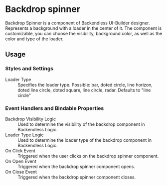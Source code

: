 # Backdrop spinner

Backdrop Spinner is a component of Backendless UI-Builder designer. Represents a background with a loader in the center
of it. The component is customizable, you can choose the visibility, background color, as well as the color and type of
the loader.

## Usage

### Styles and Settings

<dl>
<dt>Loader Type</dt>
<dd>Specifies the loader type. Possible: bar, doted circle, line horizon, doted line circle, doted square, line circle, radar. Defaults to "line circle"</dd>
</dl>

### Event Handlers and Bindable Properties

<dl>
<dt>Backdrop Visibility Logic</dt>
<dd>Used to determine the visibility of the backdrop component in Backendless Logic.</dd>
<dt>Loader Type Logic</dt>
<dd>Used to determine the loader type of the backdrop component in Backendless Logic.</dd>
<dt>On Click Event</dt>
<dd>Triggered when the user clicks on the backdrop spinner component.</dd>
<dt>On Open Event</dt>
<dd>Triggered when the backdrop spinner component opens.</dd>
<dt>On Close Event</dt>
<dd>Triggered when the backdrop spinner component closes.</dd>
</dl>

